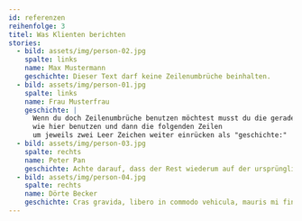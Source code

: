 ```yaml
---
id: referenzen
reihenfolge: 3
titel: Was Klienten berichten
stories:
  - bild: assets/img/person-02.jpg
    spalte: links
    name: Max Mustermann
    geschichte: Dieser Text darf keine Zeilenumbrüche beinhalten.
  - bild: assets/img/person-01.jpg
    spalte: links
    name: Frau Musterfrau
    geschichte: |
      Wenn du doch Zeilenumbrüche benutzen möchtest musst du die gerade Linie
      wie hier benutzen und dann die folgenden Zeilen
      um jeweils zwei Leer Zeichen weiter einrücken als "geschichte:"
  - bild: assets/img/person-03.jpg
    spalte: rechts
    name: Peter Pan
    geschichte: Achte darauf, dass der Rest wiederum auf der ursprünglichen Ebene eingerückt ist.
  - bild: assets/img/person-04.jpg
    spalte: rechts
    name: Dörte Becker
    geschichte: Cras gravida, libero in commodo vehicula, mauris mi finibus leo, quis tincidunt turpis augue vitae lorem.
---
```

<!--- hier wird vorerst kein weiterer Inhalt benötigt -->
